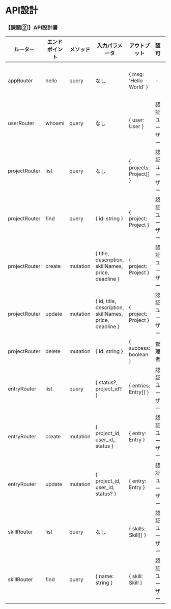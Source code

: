 # API設計

### 【課題②】API設計書


| ルーター | エンドポイント | メソッド | 入力パラメータ | アウトプット | 認可 | 説明 |
| --- | --- | --- | --- | --- | --- | --- |
| appRouter | hello | query | なし | { msg: 'Hello World' } | - | "Hello World" メッセージを返す |
| userRouter | whoami | query | なし | { user: User } | 認証ユーザー | 現在のユーザー情報を取得 |
| projectRouter | list | query | なし | { projects: Project[] } | 認証ユーザー | 案件一覧を取得 |
| projectRouter | find | query | { id: string } | { project: Project } | 認証ユーザー | 案件詳細を取得 |
| projectRouter | create | mutation | { title, description, skillNames, price, deadline } | { project: Project } | 認証ユーザー | 新規案件を作成 |
| projectRouter | update | mutation | { id, title, description, skillNames, price, deadline } | { project: Project } | 認証ユーザー | 案件情報を更新 |
| projectRouter | delete | mutation | { id: string } | { success: boolean } | 管理者 | 案件を削除 |
| entryRouter | list | query | { status?, project_id? } | { entries: Entry[] } | 認証ユーザー | エントリー一覧を取得 |
| entryRouter | create | mutation | { project_id, user_id,, status } | { entry: Entry } | 認証ユーザー | エントリーを作成または更新 |
| entryRouter | update | mutation | { project_id, user_id, status? } | { entry: Entry } | 認証ユーザー | エントリーの状態を更新 |
| skillRouter | list | query | なし | { skills: Skill[] } | 認証ユーザー | スキル一覧を取得 |
| skillRouter | find | query | { name: string } | { skill: Skill } | 認証ユーザー | スキルを検索 |
